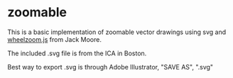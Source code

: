 zoomable
========

This is a basic implementation of zoomable vector drawings using svg and [wheelzoom.js](https://github.com/jackmoore) from Jack Moore.

The included .svg file is from the ICA in Boston.

Best way to export .svg is through Adobe Illustrator, "SAVE AS", ".svg"
